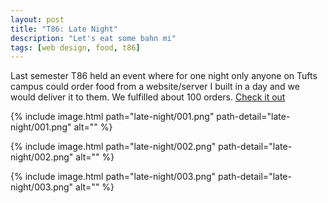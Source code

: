 ```yaml
---
layout: post
title: "T86: Late Night"
description: "Let's eat some bahn mi"
tags: [web design, food, t86]
---
```


Last semester T86 held an event where for one night only anyone on Tufts campus could order
food from a website/server I built in a day and we would deliver it to them.
We fulfilled about 100 orders. 
[Check it out](http://t86latenight.com/)


{% include image.html path="late-night/001.png" path-detail="late-night/001.png" alt="" %}

{% include image.html path="late-night/002.png" path-detail="late-night/002.png" alt="" %}

{% include image.html path="late-night/003.png" path-detail="late-night/003.png" alt="" %}